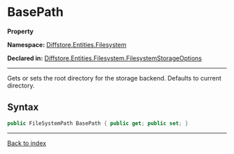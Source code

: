 # BasePath

**Property**

**Namespace:** [Diffstore.Entities.Filesystem](Diffstore.Entities.Filesystem.md)

**Declared in:** [Diffstore.Entities.Filesystem.FilesystemStorageOptions](Diffstore.Entities.Filesystem.FilesystemStorageOptions.md)

------



Gets or sets the root directory for the storage backend.
Defaults to current directory.


## Syntax

```csharp
public FileSystemPath BasePath { public get; public set; }
```

------

[Back to index](index.md)